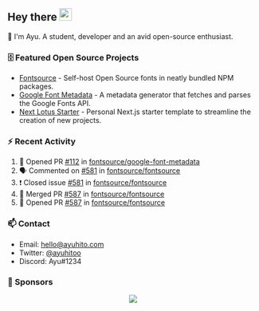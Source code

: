 ## Hey there <img src="https://media.giphy.com/media/hvRJCLFzcasrR4ia7z/giphy.gif" width="25" height="25">

📝 I'm Ayu. A student, developer and an avid open-source enthusiast.

### 🗄 Featured Open Source Projects

- [Fontsource](https://github.com/fontsource/fontsource) - Self-host Open Source fonts in neatly bundled NPM packages.
- [Google Font Metadata](https://github.com/fontsource/google-font-metadata) - A metadata generator that fetches and parses the Google Fonts API.
- [Next Lotus Starter](https://github.com/DecliningLotus/next-lotus-starter) - Personal Next.js starter template to streamline the creation of new projects.

### ⚡ Recent Activity

<!--START_SECTION:activity-->

1. 💪 Opened PR [#112](https://github.com/fontsource/google-font-metadata/pull/112) in [fontsource/google-font-metadata](https://github.com/fontsource/google-font-metadata)
2. 🗣 Commented on [#581](https://github.com/fontsource/fontsource/issues/581) in [fontsource/fontsource](https://github.com/fontsource/fontsource)
3. ❗️ Closed issue [#581](https://github.com/fontsource/fontsource/issues/581) in [fontsource/fontsource](https://github.com/fontsource/fontsource)
4. 🎉 Merged PR [#587](https://github.com/fontsource/fontsource/pull/587) in [fontsource/fontsource](https://github.com/fontsource/fontsource)
5. 💪 Opened PR [#587](https://github.com/fontsource/fontsource/pull/587) in [fontsource/fontsource](https://github.com/fontsource/fontsource)
<!--END_SECTION:activity-->

### 📫 Contact

- Email: hello@ayuhito.com
- Twitter: [@ayuhitoo](https://twitter.com/ayuhitoo)
- Discord: Ayu#1234


### :sparkling_heart: Sponsors

<p align="center">
  <a href="https://cdn.jsdelivr.net/gh/ayuhito/ayuhito/sponsors.svg">
    <img src='https://cdn.jsdelivr.net/gh/ayuhito/ayuhito/sponsors.svg'/>
  </a>
</p>